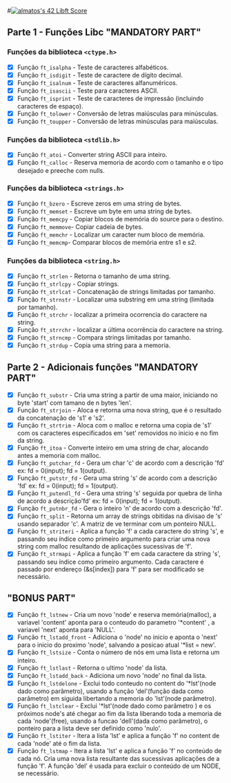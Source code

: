 #[![almatos's 42 Libft Score](https://badge42.vercel.app/api/v2/cla88p9vf00110fmd8v1byjg9/project/2849382)](https://github.com/JaeSeoKim/badge42)
## Parte 1 - Funções Libc "MANDATORY PART"

### Funções da biblioteca `<ctype.h>`
- [x] Função `ft_isalpha` - Teste de caracteres alfabéticos. 
- [x] Função `ft_isdigit` - Teste de caractere de dígito decimal. 
- [x] Função `ft_isalnum` - Teste de caracteres alfanuméricos. 
- [x] Função `ft_isascii` - Teste para caracteres ASCII. 
- [x] Função `ft_isprint` - Teste de caracteres de impressão (incluindo caracteres de espaço). 
- [x] Função `ft_tolower` - Conversão de letras maiúsculas para minúsculas. 
- [x] Função `ft_toupper` - Conversão de letras minúsculas para maiúsculas. 

### Funções da biblioteca `<stdlib.h>`
- [x] Função `ft_atoi` - Converter string ASCII para inteiro. 
- [x] Função `ft_calloc` - Reserva memoria de acordo com o tamanho e o tipo desejado e preeche com nulls.

### Funções da biblioteca `<strings.h>`
- [x] Função `ft_bzero` - Escreve zeros em uma string de bytes. 
- [x] Função `ft_memset` - Escreve um byte em uma string de bytes. 
- [x] Função `ft_memcpy` - Copiar blocos de memória do source para o destino. 
- [x] Função `ft_memmove`- Copiar cadeia de bytes. 
- [x] Função `ft_memchr` - Localizar um caracter num bloco de memória.
- [x] Função `ft_memcmp`- Comparar blocos de memória entre s1 e s2. 

### Funções da biblioteca `<string.h>`
- [x] Função `ft_strlen` - Retorna o tamanho de uma string. 
- [x] Função `ft_strlcpy` - Copiar strings. 
- [x] Função `ft_strlcat` - Concatenação de strings limitadas por tamanho. 
- [x] Função `ft_strnstr` - Localizar uma substring em uma string (limitada por tamanho).
- [x] Função `ft_strchr` - localizar a primeira ocorrencia do caractere na string.
- [x] Função `ft_strrchr` - localizar a última ocorrência  do caractere na string.
- [x] Função `ft_strncmp` - Compara strings limitadas por tamanho.
- [x] Função `ft_strdup` - Copia uma string para a memoria.

## Parte 2 - Adicionais funções "MANDATORY PART"
- [x] Função `ft_substr` - Cria uma string a partir de uma maior, iniciando no byte 'start' com tamano de n bytes 'len'.
- [x] Função `ft_strjoin` - Aloca e retorna uma nova string, que é o resultado da concatenação de 's1' e 's2'.
- [x] Função `ft_strtrim` - Aloca com o malloc e retorna uma copia de 's1' com os caracteres especificados em 'set' removidos no inicio e no fim da string.
- [x] Função `ft_itoa` -  Converte inteiro em uma string de char, alocando antes a memoria com malloc.
- [x] Função `ft_putchar_fd` - Gera um char 'c' de acordo com a descrição 'fd' ex: fd = 0(input); fd = 1(output).
- [x] Função `ft_putstr_fd` - Gera uma string 's' de acordo com a descrição 'fd' ex: fd = 0(input); fd = 1(output).
- [x] Função `ft_putendl_fd` - Gera uma string 's' seguida por quebra de linha de acordo a descrição'fd' ex: fd = 0(input); fd = 1(output).
- [x] Função `ft_putnbr_fd` - Gera o inteiro 'n' de acordo com a descrição 'fd'.
- [x] Função `ft_split` - Retorna um array de strings obitidas na divisao de 's' usando separador 'c'. A matriz de ve terminar com um ponteiro NULL.
- [x] Função `ft_striteri` - Aplica a função 'f' a cada caractere do string 's', e passando seu índice como primeiro argumento
para criar uma nova string com malloc resultando de aplicações sucessivas de 'f'.
- [x] Função `ft_strmapi` -  Aplica a função 'f' em cada caractere da string 's', passando seu índice como primeiro argumento. Cada caractere é passado por
endereço (&s[index]) para 'f' para ser modificado se necessário.

## "BONUS PART"
- [x] Função `ft_lstnew` - Cria um novo 'node' e reserva memória(malloc), a variavel 'content' aponta para o conteudo do parametro '*content' , a variavel 'next' aponta para 'NULL'.
- [x] Função `ft_lstadd_front` - Adiciona o 'node' no inicio e aponta o 'next' para o inicio do proximo 'node', salvando a posicao atual '*list = new'.
- [x] Função `ft_lstsize` - Conta o número de nós em uma lista e retorna um inteiro.
- [x] Função `ft_lstlast` - Retorna o ultimo 'node' da lista.
- [x] Função `ft_lstadd_back` - Adiciona um novo 'node' no final da lista.
- [x] Função `ft_lstdelone` -  Exclui todo conteudo no content do '*lst'(node dado como parâmetro), usando a função 'del'(função dada como parâmetro) em siguida libertando a memoria do 'lst'(node parâmetro).
- [x] Função `ft_lstclear` - Exclui '*lst'(node dado como parâmetro ) e os próximos node's até chegar ao fim da lista liberando toda a memoria de cada 'node'(free), usando a funcao  'dell'(dada como parâmetro), o ponteiro para a lista deve ser definido como 'nulo'.
- [x] Função `ft_lstiter` - Itera a lista 'lst' e aplica a função 'f' no content de cada 'node' até o fim da lista.  
- [x] Função `ft_lstmap` - Itera a lista 'lst' e aplica a função 'f' no conteúdo de cada nó. Cria uma nova lista resultante das sucessivas aplicações de a função 'f'. A função 'del' é usada para excluir o conteúdo de um NODE, se necessário.
